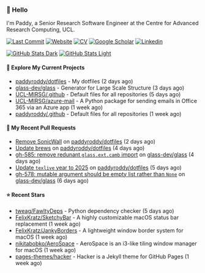 ### 👋 Hello

I'm Paddy, a Senior Research Software Engineer at the Centre for Advanced
Research Computing, UCL.

[![Last Commit](https://img.shields.io/github/last-commit/paddyroddy/paddyroddy/main?label=updated)](https://github.com/paddyroddy)
[![Website](https://img.shields.io/badge/GitHub%20Pages-222?logo=githubpages&logoColor=fff&style=for-the-badge&style=flat)](https://paddyroddy.github.io)
[![CV](https://img.shields.io/badge/CV-PDF-pink.svg)](https://paddyroddy.github.io/cv)
[![Google Scholar](https://img.shields.io/badge/Google%20Scholar-4285F4?logo=googlescholar&logoColor=fff&style=for-the-badge&style=flat)](https://scholar.google.com/citations?user=OFigHUwAAAAJ)
[![Linkedin](https://img.shields.io/badge/LinkedIn-0A66C2?logo=linkedin&logoColor=fff&style=for-the-badge&style=flat)](https://www.linkedin.com/in/patrickjamesroddy)

[![GitHub Stats Dark](https://github-readme-stats-paddyroddy.vercel.app/api?username=paddyroddy&disable_animations=true&hide_border=true&hide_title=true&include_all_commits=true&rank_icon=github&show=prs_merged,reviews&show_icons=true&theme=tokyonight)](https://github.com/paddyroddy/paddyroddy#gh-dark-mode-only)
[![GitHub Stats Light](https://github-readme-stats-paddyroddy.vercel.app/api?username=paddyroddy&disable_animations=true&hide_border=true&hide_title=true&include_all_commits=true&rank_icon=github&show=prs_merged,reviews&show_icons=true&theme=default)](https://github.com/paddyroddy/paddyroddy#gh-light-mode-only)

#### 👷 Explore My Current Projects

- [paddyroddy/dotfiles](https://github.com/paddyroddy/dotfiles) - My dotfiles
  (2 days ago)
- [glass-dev/glass](https://github.com/glass-dev/glass) - Generator for Large Scale Structure
  (3 days ago)
- [UCL-MIRSG/.github](https://github.com/UCL-MIRSG/.github) - Default files for all repositories
  (5 days ago)
- [UCL-MIRSG/azure-mail](https://github.com/UCL-MIRSG/azure-mail) - A Python package for sending emails in Office 365 via an Azure app
  (1 week ago)
- [paddyroddy/.github](https://github.com/paddyroddy/.github) - Default files for all repositories
  (1 week ago)

#### 🔨 My Recent Pull Requests

- [Remove SonicWall](https://github.com/paddyroddy/dotfiles/pull/42) on [paddyroddy/dotfiles](https://github.com/paddyroddy/dotfiles)
  (2 days ago)
- [Update brews](https://github.com/paddyroddy/dotfiles/pull/41) on [paddyroddy/dotfiles](https://github.com/paddyroddy/dotfiles)
  (4 days ago)
- [gh-585: remove redunant `glass.ext.camb` import](https://github.com/glass-dev/glass/pull/586) on [glass-dev/glass](https://github.com/glass-dev/glass)
  (4 days ago)
- [Update `texlive` year to 2025](https://github.com/paddyroddy/dotfiles/pull/40) on [paddyroddy/dotfiles](https://github.com/paddyroddy/dotfiles)
  (5 days ago)
- [gh-578: mutable argument should be empty list rather than `None`](https://github.com/glass-dev/glass/pull/579) on [glass-dev/glass](https://github.com/glass-dev/glass)
  (6 days ago)

#### ⭐ Recent Stars

- [tweag/FawltyDeps](https://github.com/tweag/FawltyDeps) - Python dependency checker
  (5 days ago)
- [FelixKratz/SketchyBar](https://github.com/FelixKratz/SketchyBar) - A highly customizable macOS status bar replacement
  (1 week ago)
- [FelixKratz/JankyBorders](https://github.com/FelixKratz/JankyBorders) - A lightweight window border system for macOS
  (1 week ago)
- [nikitabobko/AeroSpace](https://github.com/nikitabobko/AeroSpace) - AeroSpace is an i3-like tiling window manager for macOS
  (1 week ago)
- [pages-themes/hacker](https://github.com/pages-themes/hacker) - Hacker is a Jekyll theme for GitHub Pages
  (1 week ago)
